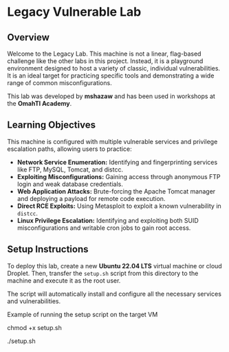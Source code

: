 # Legacy Vulnerable Lab

## Overview

Welcome to the Legacy Lab. This machine is not a linear, flag-based challenge like the other labs in this project. Instead, it is a playground environment designed to host a variety of classic, individual vulnerabilities. It is an ideal target for practicing specific tools and demonstrating a wide range of common misconfigurations.

This lab was developed by **mshazaw** and has been used in workshops at the **OmahTI Academy**.

## Learning Objectives

This machine is configured with multiple vulnerable services and privilege escalation paths, allowing users to practice:

* **Network Service Enumeration:** Identifying and fingerprinting services like FTP, MySQL, Tomcat, and distcc.
* **Exploiting Misconfigurations:** Gaining access through anonymous FTP login and weak database credentials.
* **Web Application Attacks:** Brute-forcing the Apache Tomcat manager and deploying a payload for remote code execution.
* **Direct RCE Exploits:** Using Metasploit to exploit a known vulnerability in `distcc`.
* **Linux Privilege Escalation:** Identifying and exploiting both SUID misconfigurations and writable cron jobs to gain root access.

## Setup Instructions

To deploy this lab, create a new **Ubuntu 22.04 LTS** virtual machine or cloud Droplet. Then, transfer the `setup.sh` script from this directory to the machine and execute it as the root user.

The script will automatically install and configure all the necessary services and vulnerabilities.

Example of running the setup script on the target VM

chmod +x setup.sh

./setup.sh
